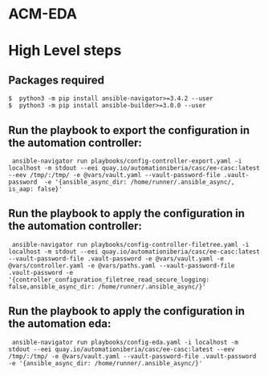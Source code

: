 # ACM-EDA
# High Level steps


## Packages required
   ```
$  python3 -m pip install ansible-navigator>=3.4.2 --user
$  python3 -m pip install ansible-builder>=3.0.0 --user
   ```

## Run the playbook to export the configuration in the automation controller:
   ```
    ansible-navigator run playbooks/config-controller-export.yaml -i localhost -m stdout --eei quay.io/automationiberia/casc/ee-casc:latest --eev /tmp/:/tmp/ -e @vars/vault.yaml --vault-password-file .vault-password  -e '{ansible_async_dir: /home/runner/.ansible_async/, is_aap: false}'
   ```
## Run the playbook to apply the configuration in the automation controller:
   ```
    ansible-navigator run playbooks/config-controller-filetree.yaml -i localhost -m stdout --eei quay.io/automationiberia/casc/ee-casc:latest --vault-password-file .vault-password -e @vars/vault.yaml -e @vars/controller.yaml -e @vars/paths.yaml --vault-password-file .vault-password -e '{controller_configuration_filetree_read_secure_logging: false,ansible_async_dir: /home/runner/.ansible_async/}'
   ```

## Run the playbook to apply the configuration in the automation eda:
   ```
    ansible-navigator run playbooks/config-eda.yaml -i localhost -m stdout --eei quay.io/automationiberia/casc/ee-casc:latest --eev /tmp/:/tmp/ -e @vars/vault.yaml --vault-password-file .vault-password  -e '{ansible_async_dir: /home/runner/.ansible_async/}'
   ```
